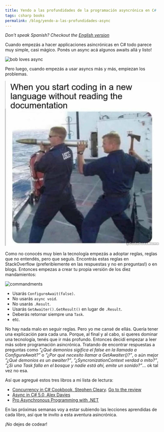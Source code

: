 ```yaml
---
title: Yendo a las profundidades de la programación asyncrónica en C#
tags: csharp books
permalink: /blog/yendo-a-las-profundidades-async
---
```


_Don't speak Spanish? Checkout the [English version](https://www.hardkoded.com/blog/going-deeper-async)_

Cuando empezás a hacer applicaciones asincrónicas en C# todo parece muy simple, casi mágico. Ponés un async acá algunos awaits allá y listo!

![bob loves async](https://raw.githubusercontent.com/kblok/kblok.github.io/master/img/deeper-async/bob-loves-async.jpg)

Pero luego, cuando empezás a usar asyncs más y más, empiezan los problemas. 

![nuevo lenguaje](https://raw.githubusercontent.com/kblok/kblok.github.io/master/img/deeper-async/newlanguage.jpg)

Como no conocés muy bien la tecnología empezás a adoptar reglas, reglas que no entendés, pero que seguís. Encontrás estas reglas en StackOverflow (preferiblemente en las respuestas y no en preguntas!) o en blogs. Entonces empezas a crear tu propia versión de los diez mandamientos:

![commandments](https://raw.githubusercontent.com/kblok/kblok.github.io/master/img/deeper-async/ten-commandments.jpg)

 * Usarás `ConfigureAwait(false)`.
 * No usarás `async void`.
 * No usarás `.Result`.
 * Usarás `GetAwaiter().GetResult()` en lugar de `.Result`.
 * Deberás retornar siempre una `Task`.
 * etc.

No hay nada malo en seguir reglas. Pero yo me cansé de ellás. Quería tener una explicación para cada una. Porque, al final y al cabo, si queres dominar una tecnología, tenés que ir más profundo. Entonces decidí empezar a leer más sobre programación asincrónica. Tratando de encontrar respuestas a preguntas como _”¿Qué demonios sigifica el false en la llamada a ConfigureAwait?”_ o _”¿Por qué necesito llamar a GetAwaiter()?”_, o aún mejor _”¿Qué demonios es un awaiter?”_, _”¿SyncronizationContext verdad o mito?”_, _”¿Si una Task falla en el bosque y nadie está ahí, emite un sonido?”_… ok tal vez no esa.

Así que agregué estos tres libros a mi lista de lectura:
 * [Concurrency in C# Cookbook, Stephen Cleary](https://www.amazon.com/gp/product/B00KCY2CB4). [Go to the review](https://www.hardkoded.com/blog/concurrency-cookbook-review)
 * [Async in C# 5.0, Alex Davies](https://www.amazon.com/gp/product/B0099BJ4DU)
 * [Pro Asynchronous Programming with .NET](https://www.amazon.com/gp/product/B00I01FWGS)

En las próximas semanas voy a estar subiendo las lecciones aprendidas de cada libro, así que te invito a esta aventura asincrónica.

¡No dejes de codear!


